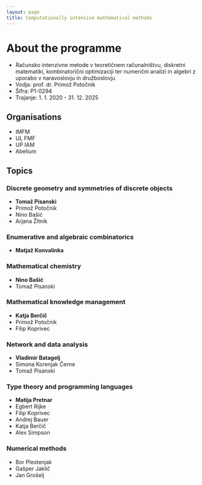 ```yaml
---
layout: page
title: Computationally intensive mathematical methods
---
```


# About the programme

* Računsko intenzivne metode v teoretičnem računalništvu, diskretni matematiki, kombinatorični optimizaciji ter numerični analizi in algebri z uporabo v naravoslovju in družboslovju
* Vodja: prof. dr. Primož Potočnik
* Šifra: P1-0294
* Trajanje: 1. 1. 2020 - 31. 12. 2025

## Organisations

* IMFM
* UL FMF
* UP IAM
* Abelium

## Topics

### Discrete geometry and symmetries of discrete objects

* **Tomaž Pisanski**
* Primož Potočnik
* Nino Bašić
* Arjana Žitnik

### Enumerative and algebraic combinatorics

* **Matjaž Konvalinka**

### Mathematical chemistry

* **Nino Bašić**
* Tomaž Pisanski

### Mathematical knowledge management

* **Katja Berčič**
* Primož Potočnik
* Filip Koprivec

### Network and data analysis

* **Vladimir Batagelj**
* Simona Korenjak Černe
* Tomaž Pisanski


### Type theory and programming languages

* **Matija Pretnar**
* Egbert Rijke
* Filip Koprivec
* Andrej Bauer
* Katja Berčič
* Alex Simpson

### Numerical methods

* Bor Plestenjak
* Gašper Jaklič
* Jan Grošelj